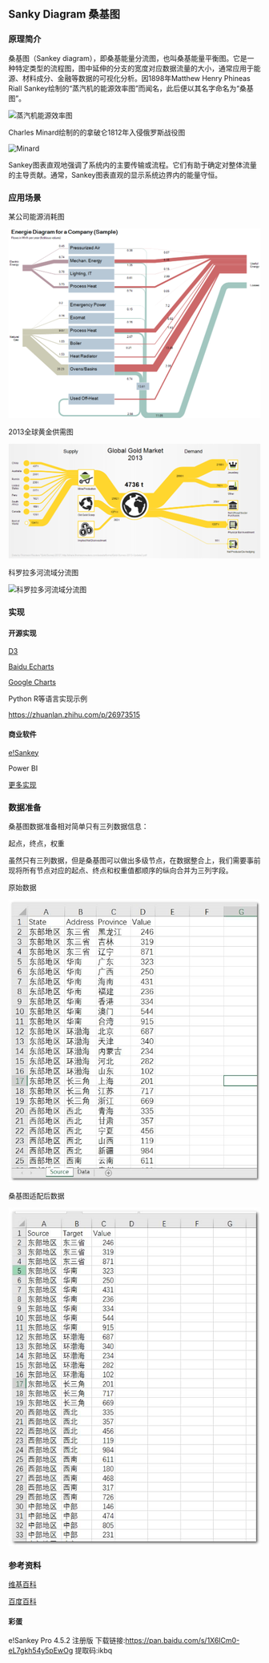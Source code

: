 ## Sanky Diagram 桑基图

### 原理简介

桑基图（Sankey diagram），即桑基能量分流图，也叫桑基能量平衡图。它是一种特定类型的流程图，图中延伸的分支的宽度对应数据流量的大小，通常应用于能源、材料成分、金融等数据的可视化分析。因1898年Matthew Henry Phineas Riall Sankey绘制的“蒸汽机的能源效率图”而闻名，此后便以其名字命名为“桑基图”。

![蒸汽机能源效率图](sanky\-Sankeysteam.png)

Charles Minard绘制的的拿破仑1812年入侵俄罗斯战役图

![Minard](E:\2019\doc\sanky\Minard.png)

Sankey图表直观地强调了系统内的主要传输或流程。它们有助于确定对整体流量的主导贡献。通常，Sankey图表直观的显示系统边界内的能量守恒。

### 应用场景

某公司能源消耗图

![某公司能源消耗图](sanky\EnergyManagementCompany.png)

2013全球黄金供需图

![2013全球黄金供需图](sanky\GoldMarket2013.png)

科罗拉多河流域分流图

![科罗拉多河流域分流图](anky\Sankey_Diagram_of_Colorado_River_Water_Use.jpg)

### 实现

#### 开源实现

[D3](https://github.com/d3/d3-sankey)

[Baidu Echarts](http://echarts.baidu.com/examples/editor.html?c=sankey-energy)

[Google Charts](https://developers.google.com/chart/interactive/docs/gallery/sankey)

Python R等语言实现示例

https://zhuanlan.zhihu.com/p/26973515

#### 商业软件

[e!Sankey](https://www.ifu.com/en/e-sankey/)

Power BI

[更多实现](https://en.wikipedia.org/wiki/Sankey_diagram#Sankey_Diagram_Drawing_Tools)

### 数据准备

桑基图数据准备相对简单只有三列数据信息：

起点，终点，权重

虽然只有三列数据，但是桑基图可以做出多级节点，在数据整合上，我们需要事前现将所有节点对应的起点、终点和权重值都顺序的纵向合并为三列字段。

原始数据

![原始数据](sanky\data1.jpg)

桑基图适配后数据

![桑基图适配后数据](sanky\data2.png)

### 参考资料

[维基百科](https://en.wikipedia.org/wiki/Sankey_diagram)

[百度百科](https://baike.baidu.com/item/%E6%A1%91%E5%9F%BA%E5%9B%BE)

#### 彩蛋

e!Sankey Pro 4.5.2 注册版 下载链接:https://pan.baidu.com/s/1X6ICm0-eL7gkh54y5pEwOg 提取码:ikbq 


